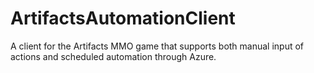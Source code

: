 # ArtifactsAutomationClient
A client for the Artifacts MMO game that supports both manual input of actions and scheduled automation through Azure.
